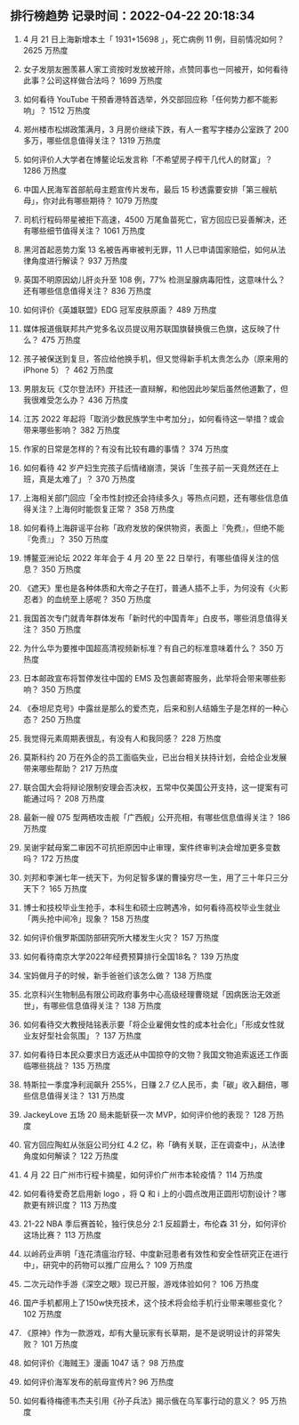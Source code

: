 
## 排行榜趋势 记录时间：2022-04-22 20:18:34
  
  1. 4 月 21 日上海新增本土「 1931+15698 」，死亡病例 11 例，目前情况如何？ 2625 万热度
    
  2. 女子发朋友圈羡慕人家工资按时发放被开除，点赞同事也一同被开，如何看待此事？公司这样做合法吗？ 1699 万热度
    
  3. 如何看待 YouTube 干预香港特首选举，外交部回应称「任何势力都不能影响」？ 1512 万热度
    
  4. 郑州楼市松绑政策满月，3 月房价继续下跌，有人一套写字楼办公室跌了 200 多万，哪些信息值得关注？ 1319 万热度
    
  5. 如何评价人大学者在博鳌论坛发言称「不希望房子榨干几代人的财富」？ 1286 万热度
    
  6. 中国人民海军首部航母主题宣传片发布，最后 15 秒透露要安排「第三艘航母」，你对此有哪些期待？ 1079 万热度
    
  7. 司机行程码带星被拒下高速，4500 万尾鱼苗死亡，官方回应已妥善解决，还有哪些细节值得关注？ 1061 万热度
    
  8. 黑河首起恶势力案 13 名被告再审被判无罪，11 人已申请国家赔偿，如何从法律角度进行解读？ 937 万热度
    
  9. 英国不明原因幼儿肝炎升至 108 例，77% 检测呈腺病毒阳性，这意味什么？还有哪些信息值得关注？ 836 万热度
    
  10. 如何评价《英雄联盟》EDG 冠军皮肤原画？ 489 万热度
    
  11. 媒体报道俄联邦共产党多名议员提议用苏联国旗替换俄三色旗，这反映了什么？ 475 万热度
    
  12. 孩子被保送到复旦，答应给他换手机，但又觉得新手机太贵怎么办（原来用的iPhone 5）？ 462 万热度
    
  13. 男朋友玩《艾尔登法环》开挂还一直辩解，和他因此吵架后虽然他道歉了，但我很难受怎么办？ 436 万热度
    
  14. 江苏 2022 年起将「取消少数民族学生中考加分」，如何看待这一举措？或会带来哪些影响？ 382 万热度
    
  15. 作家的日常是怎样的？有没有比较有趣的事情？ 374 万热度
    
  16. 如何看待 42 岁产妇生完孩子后情绪崩溃，哭诉「生孩子前一天竟然还在上班，真是太难了」？ 370 万热度
    
  17. 上海相关部门回应「全市性封控还会持续多久」等热点问题，还有哪些信息值得关注？上海何时能恢复正常？ 358 万热度
    
  18. 如何看待上海辟谣平台称「政府发放的保供物资，表面上『免费』，但绝不能『免责』」？ 350 万热度
    
  19. 博鳌亚洲论坛 2022 年年会于 4 月 20 至 22 日举行，有哪些值得关注的信息？ 350 万热度
    
  20. 《遮天》里也是各种体质和大帝之子在打，普通人插不上手，为何没有《火影忍者》的血统至上感呢？ 350 万热度
    
  21. 我国首次专门就青年群体发布「新时代的中国青年」白皮书，哪些消息值得关注？ 350 万热度
    
  22. 为什么华为要推中国超高清视频新标准？有自己的标准意味着什么？ 350 万热度
    
  23. 日本邮政宣布将暂停发往中国的 EMS 及包裹邮寄服务，此举将会带来哪些影响？ 350 万热度
    
  24. 《泰坦尼克号》中露丝是那么的爱杰克，后来和别人结婚生子是怎样的一种心态？ 250 万热度
    
  25. 我觉得元素周期表很乱，有没有人和我同感？ 228 万热度
    
  26. 莫斯科约 20 万在外企的员工面临失业，已出台相关扶持计划，会给企业发展带来哪些帮助？ 217 万热度
    
  27. 联合国大会将辩论限制安理会否决权，五常中仅美国公开支持，这一提案有可能通过吗？ 208 万热度
    
  28. 最新一艘 075 型两栖攻击舰「广西舰」公开亮相，有哪些信息值得关注？ 186 万热度
    
  29. 吴谢宇弑母案二审因不可抗拒原因中止审理，案件终审判决会增加更多变数吗？ 172 万热度
    
  30. 刘邦和李渊七年一统天下，为何足智多谋的曹操穷尽一生，用了三十年只三分天下？ 165 万热度
    
  31. 博士和技校毕业生抢手，本科生和硕士应聘遇冷，如何看待高校毕业生就业「两头抢中间冷」现象？ 158 万热度
    
  32. 如何评价俄罗斯国防部研究所大楼发生火灾？ 157 万热度
    
  33. 如何看待南京大学2022年经费预算排行全国18名？ 139 万热度
    
  34. 宝妈做月子的时候，新手爸爸们该怎么做？ 138 万热度
    
  35. 北京科兴生物制品有限公司政府事务中心高级经理曹晓斌「因病医治无效逝世」，有哪些信息值得关注？ 138 万热度
    
  36. 如何看待交大教授陆铭表示要「将企业雇佣女性的成本社会化」「形成女性就业友好型社会氛围」？ 137 万热度
    
  37. 如何看待日本民众要求日方返还从中国掠夺的文物？我国文物追索返还工作面临哪些挑战？ 135 万热度
    
  38. 特斯拉一季度净利润飙升 255%，日赚 2.7 亿人民币，卖「碳」收入翻倍，哪些信息值得关注？ 131 万热度
    
  39. JackeyLove 五场 20 局未能斩获一次 MVP，如何评价他的表现？ 128 万热度
    
  40. 官方回应陶虹从张庭公司分红 4.2 亿，称「确有关联，正在调查中」，从法律角度如何解读？ 122 万热度
    
  41. 4 月 22 日广州市行程卡摘星，如何评价广州市本轮疫情？ 114 万热度
    
  42. 如何看待爱奇艺启用新 logo ，将 Q 和 i 上的小圆点改用正圆形切割设计？哪款更有辨识度？ 113 万热度
    
  43. 21-22 NBA 季后赛首轮，独行侠总分 2:1 反超爵士，布伦森 31 分，如何评价这场比赛？ 113 万热度
    
  44. 以岭药业声明「连花清瘟治疗轻、中度新冠患者有效性和安全性研究正在进行中」，研究中的药物可以推广应用么？ 109 万热度
    
  45. 二次元动作手游《深空之眼》现已开服，游戏体验如何？ 106 万热度
    
  46. 国产手机都用上了150w快充技术，这个技术将会给手机行业带来哪些变化？ 102 万热度
    
  47. 《原神》作为一款游戏，却有大量玩家有长草期，是不是说明设计的非常失败？ 101 万热度
    
  48. 如何评价《海贼王》漫画 1047 话？ 98 万热度
    
  49. 如何评价海军发布的航母宣传片? 96 万热度
    
  50. 如何看待梅德韦杰夫引用《孙子兵法》揭示俄在乌军事行动的意义？ 95 万热度
    
